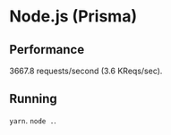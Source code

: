 # Node.js (Prisma)

## Performance
3667.8 requests/second (3.6 KReqs/sec).

## Running
`yarn`. `node .`.